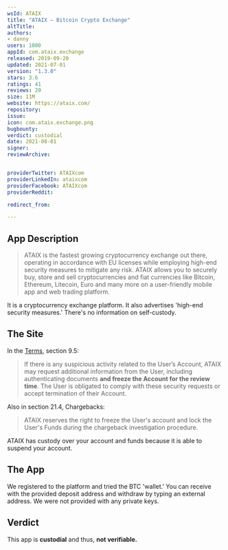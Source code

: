 ```yaml
---
wsId: ATAIX
title: "ATAIX – Bitcoin Crypto Exchange"
altTitle: 
authors:
- danny
users: 1000
appId: com.ataix.exchange
released: 2019-09-20
updated: 2021-07-01
version: "1.3.0"
stars: 3.6
ratings: 41
reviews: 20
size: 11M
website: https://ataix.com/
repository: 
issue: 
icon: com.ataix.exchange.png
bugbounty: 
verdict: custodial
date: 2021-08-01
signer: 
reviewArchive:


providerTwitter: ATAIXcom
providerLinkedIn: ataixcom
providerFacebook: ATAIXcom
providerReddit: 

redirect_from:

---
```



## App Description

> ATAIX is the fastest growing cryptocurrency exchange out there, operating in accordance with EU licenses while employing high-end security measures to mitigate any risk. ATAIX allows you to securely buy, store and sell cryptocurrencies and fiat currencies like Bitcoin, Ethereum, Litecoin, Euro and many more on a user-friendly mobile app and web trading platform.

It is a cryptocurrency exchange platform. It also advertises 'high-end security measures.' There's no information on self-custody.

## The Site

In the [Terms](https://ataix.com/legal/terms), section 9.5:

> If there is any suspicious activity related to the User’s Account, ATAIX may request additional information from the User, including authenticating documents **and freeze the Account for the review time**. The User is obligated to comply with these security requests or accept termination of their Account.

Also in section 21.4, Chargebacks:

> ATAIX reserves the right to freeze the User's account and lock the User's Funds during the chargeback investigation procedure.

ATAIX has custody over your account and funds because it is able to suspend your account.

## The App

We registered to the platform and tried the BTC 'wallet.' You can receive with the provided deposit address and withdraw by typing an external address. We were not provided with any private keys.

## Verdict

This app is **custodial** and thus, **not verifiable.**